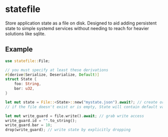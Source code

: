 # statefile

Store application state as a file on disk. Designed to aid adding persistent
state to simple systemd services without needing to reach for heavier solutions
like sqlite.

## Example

```rust
use statefile::File;

// you must specify at least these derivations
#[derive(Serialize, Deserialize, Default)]
struct State {
    foo: String,
    bar: u32,
}

let mut state = File::<State>::new("mystate.json").await?; // create or open state file at given path
// if the file doesn't exist or is empty, State will contain default values

let mut write_guard = file.write().await; // grab write access
write_guard.id = "".to_string();
write_guard.bar = 10;
drop(write_guard); // write state by explicitly dropping
```
